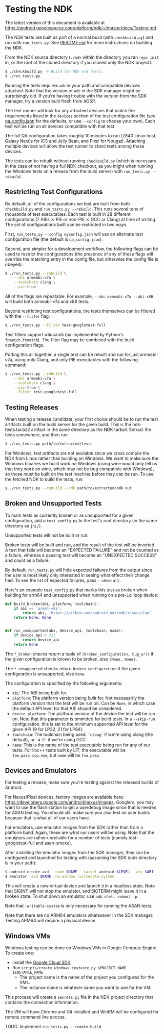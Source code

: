 Testing the NDK
===============

The latest version of this document is available at
https://android.googlesource.com/platform/ndk/+/master/docs/Testing.md.

The NDK tests are built as part of a normal build (with `checkbuild.py`) and run
with `run_tests.py`. See [README.md] for more instructions on building the NDK.

From the NDK source directory (`./ndk` within the directory you ran `repo init`
in, or the root of the cloned directory if you cloned only the NDK project).

```bash
$ ./checkbuild.py  # Build the NDK and tests.
$ ./run_tests.py
```

Running the tests requires `adb` in your path and compatible devices attached.
Note that the version of `adb` in the SDK manager might be surprisingly old.
If you're having trouble with the version from the SDK manager, try a version
built fresh from AOSP.

The test runner will look for any attached devices that match the
requirements listed in the `devices` section of the test configuration file (see
[qa\_config.json] for the defaults, or use `--config` to choose your own). Each
test will be run on all devices compatible with that test.

The full QA configuration takes roughly 10 minutes to run (Z840 Linux host,
Galaxy Nexūs for ICS and Jelly Bean, and Pixel for Nougat). Attaching multiple
devices will allow the test runner to shard tests among those devices.

The tests can be rebuilt without running `checkbuild.py` (which is necessary in
the case of not having a full NDK checkout, as you might when running the
Windows tests on a release from the build server) with `run_tests.py --rebuild`.

[qa\_config.json]: ../qa_config.json
[README.md]: ../README.md


Restricting Test Configurations
-------------------------------

By default, all of the configurations we test are built from both
`checkbuild.py` and `run_tests.py --rebuild`. This runs several tens of
thousands of test executables. Each test is built in 28 different configurations
(7 ABIs ⨯ PIE or non-PIE ⨯ GCC or Clang) at time of writing. The set of
configurations built can be restricted in two ways.

First, `run_tests.py --config myconfig.json` will use an alternate test
configuration file (the default is `qa_config.json`).

Second, and simpler for a development workflow, the following flags can be used
to restrict the configurations (the presence of any of these flags will override
the matching entry in the config file, but otherwise the config file is obeyed):

```bash
$ ./run_tests.py --rebuild \
    --abi armeabi-v7a \
    --toolchain clang \
    --pie true
```

All of the flags are repeatable. For example, `--abi armeabi-v7a --abi x86` will
build both armeabi-v7a and x86 tests.

Beyond restricting test configurations, the tests themselves can be filtered
with the `--filter` flag:

```bash
$ ./run_tests.py --filter test-googletest-full
```

Test filters support wildcards (as implemented by Python's `fnmatch.fnmatch`).
The filter flag may be combined with the build configuration flags.

Putting this all together, a single test can be rebuilt and run for just
armeabi-v7a, using only Clang, and only PIE executables with the following
command:

```bash
$ ./run_tests.py --rebuild \
    --abi armeabi-v7a \
    --toolchain clang \
    --pie true \
    --filter test-googletest-full
```


Testing Releases
----------------

When testing a release candidate, your first choice should be to run the test
artifacts built on the build server for the given build. This is the
ndk-tests.tar.bz2 artifact in the same directory as the NDK tarball. Extract the
tests somewhere, and then run:

```bash
$ ./run_tests.py path/to/extracted/tests
```

For Windows, test artifacts are not available since we cross compile the NDK
from Linux rather than building on Windows. We want to make sure the Windows
binaries we build work *on* Windows (using wine would only tell us that they
work on wine, which may not be bug compatible with Windows), so those must be
built on the test machine before they can be run. To use the fetched NDK to
build the tests, run:

```bash
$ ./run_tests.py --rebuild --ndk path/to/extracted/ndk out
```


Broken and Unsupported Tests
----------------------------

To mark tests as currently broken or as unsupported for a given configuration,
add a `test_config.py` to the test's root directory (in the same directory as
`jni/`).

Unsupported tests will not be built or run.

Broken tests will be built and run, and the result of the test will be inverted.
A test that fails will become an "EXPECTED FAILURE" and not be counted as a
failure, whereas a passing test will become an "UNEXPECTED SUCCESS" and count as
a failure.

By default, `run_tests.py` will hide expected failures from the output since the
user is most likely only interested in seeing what effect their change had. To
see the list of expected failures, pass `--show-all`.

Here's an example `test_config.py` that marks this test as broken when building
for arm64 and unsupported when running on a pre-Lollipop device:

```python
def build_broken(abi, platform, toolchain):
    if abi == 'arm64-v8a':
        return abi, 'https://github.com/android-ndk/ndk/issues/foo'
    return None, None


def run_unsupported(abi, device_api, toolchain, name):
    if device_api < 21:
        return device_api
    return None
```

The `*_broken` checks return a tuple of `(broken_configuration, bug_url)` if the
given configuration is known to be broken, else `(None, None)`.

The `*_unsupported` checks return `broken_configuration` if the given
configuration is unsupported, else `None`.

The configuration is specified by the following arguments:

* `abi`: The ABI being built for.
* `platform`: The platform version being *built* for. Not necessarily the
  platform version that the test will be run on. Can be `None`, in which case
  the default API level for that ABI should be considered.
* `device_platform`: The platform version of the device the test will be run on.
  Note that this parameter is ommitted for build tests. In a `--skip-run`
  configuration, this is set to the minimum supported API level for the given
  API (9 for LP32, 21 for LP64).
* `toolchain`: The toolchain being used. `'clang'` if we're using clang (the
  default), or `'4.9'` if we're using GCC.
* `name`: This is the name of the test executable being run for any of our
  tests. For libc++ tests built by LIT, the executable will be
  `foo.pass.cpp.exe`, but `name` will be `foo.pass`.


Devices and Emulators
---------------------

For testing a release, make sure you're testing against the released builds of
Android.

For Nexus/Pixel devices, factory images are available here:
https://developers.google.com/android/nexus/images. Googlers, you may want to
use the flash station to get a userdebug image since that is needed for ASAN
testing. You should still make sure you also test on user builds because that is
what all of our users have.

For emulators, use emulator images from the SDK rather than from a platform
build. Again, these are what our users will be using. Note that the emulators
are rather unreliable for a number of tests (namely test-googletest-full and
asan-smoke).

After installing the emulator images from the SDK manager, they can be
configured and launched for testing with (assuming the SDK tools directory is in
your path):

```bash
$ android create avd --name $NAME --target android-$LEVEL --abi $ABI
$ emulator -avd $NAME -no-window -writeable-system
```

This will create a new virtual device and launch it in a headless state. Note
that SIGINT will not stop the emulator, and SIGTERM might leave it in a broken
state. To shut down an emulator, use `adb shell reboot -p`.

Note that `-writable-system` is only necessary for running the ASAN tests.

Note that there are no ARM64 emulators whatsoever in the SDK manager. Testing
ARM64 will require a physical device.


Windows VMs
-----------

Windows testing can be done on Windows VMs in Google Compute Engine. To create
one:

 * Install the [Google Cloud SDK](https://cloud.google.com/sdk/).
 * Run `scripts/create_windows_instance.py $PROJECT_NAME $INSTANCE_NAME`
   * The project name is the name of the project you configured for the VMs.
   * The instance name is whatever name you want to use for the VM.

This process will create a `secrets.py` file in the NDK project directory that
contains the connection information.

The VM will have Chrome and Git installed and WinRM will be configured for
remote command line access.

TODO: Implement `run_tests.py --remote-build`.
